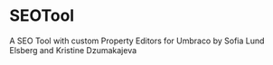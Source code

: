 # SEOTool
A SEO Tool with custom Property Editors for Umbraco by Sofia Lund Elsberg and Kristine Dzumakajeva
